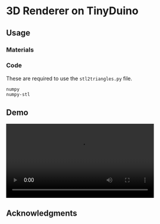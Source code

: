 # 3D Renderer on TinyDuino

## Usage

### Materials

### Code

These are required to use the ```stl2triangles.py``` file.

```
numpy
numpy-stl
```



## Demo

<video width="400" controls>
  <source src="https://github.com/JuliaPoo/TinyCircuits-3D-Renderer/blob/master/tinyduino_render.mp4" type="video/mp4">
Your browser does not support the video tag.
</video>

## Acknowledgments

